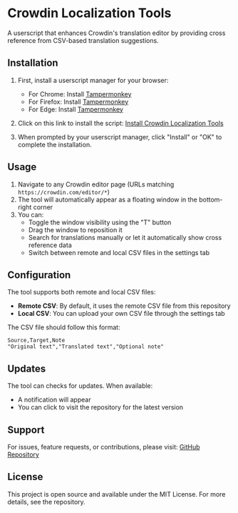 # Crowdin Localization Tools

A userscript that enhances Crowdin's translation editor by providing cross reference from CSV-based translation suggestions.

## Installation

1. First, install a userscript manager for your browser:
   - For Chrome: Install [Tampermonkey](https://chrome.google.com/webstore/detail/tampermonkey/dhdgffkkebhmkfjojejmpbldmpobfkfo)
   - For Firefox: Install [Tampermonkey](https://addons.mozilla.org/en-US/firefox/addon/tampermonkey/)
   - For Edge: Install [Tampermonkey](https://microsoftedge.microsoft.com/addons/detail/tampermonkey/iikmkjmpaadaobahmlepeloendndfphd)

2. Click on this link to install the script:
   [Install Crowdin Localization Tools](https://raw.githubusercontent.com/YuzuZensai/Crowdin-Localization-Tools/main/script.js)

3. When prompted by your userscript manager, click "Install" or "OK" to complete the installation.

## Usage

1. Navigate to any Crowdin editor page (URLs matching `https://crowdin.com/editor/*`)
2. The tool will automatically appear as a floating window in the bottom-right corner
3. You can:
   - Toggle the window visibility using the "T" button
   - Drag the window to reposition it
   - Search for translations manually or let it automatically show cross reference data
   - Switch between remote and local CSV files in the settings tab

## Configuration

The tool supports both remote and local CSV files:

- **Remote CSV**: By default, it uses the remote CSV file from this repository
- **Local CSV**: You can upload your own CSV file through the settings tab

The CSV file should follow this format:
```csv
Source,Target,Note
"Original text","Translated text","Optional note"
```

## Updates

The tool can checks for updates. When available:
- A notification will appear
- You can click to visit the repository for the latest version

## Support

For issues, feature requests, or contributions, please visit:
[GitHub Repository](https://github.com/YuzuZensai/Crowdin-Localization-Tools)

## License

This project is open source and available under the MIT License. For more details, see the repository.
